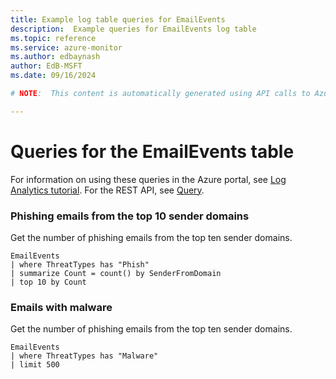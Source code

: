 ```yaml
---
title: Example log table queries for EmailEvents
description:  Example queries for EmailEvents log table
ms.topic: reference
ms.service: azure-monitor
ms.author: edbaynash
author: EdB-MSFT
ms.date: 09/16/2024

# NOTE:  This content is automatically generated using API calls to Azure. Any edits made on these files will be overwritten in the next run of the script. 

---
```


# Queries for the EmailEvents table

For information on using these queries in the Azure portal, see [Log Analytics tutorial](/azure/azure-monitor/logs/log-analytics-tutorial). For the REST API, see [Query](/rest/api/loganalytics/query).


### Phishing emails from the top 10 sender domains  


Get the number of phishing emails from the top ten sender domains.  

```query
EmailEvents
| where ThreatTypes has "Phish"
| summarize Count = count() by SenderFromDomain
| top 10 by Count 
```



### Emails with malware  


Get the number of phishing emails from the top ten sender domains.  

```query
EmailEvents
| where ThreatTypes has "Malware"
| limit 500 
```

